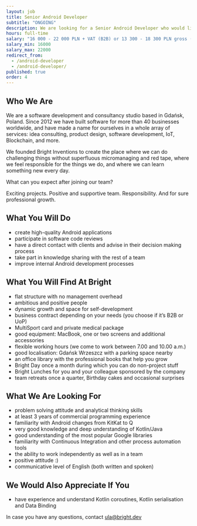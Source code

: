 ```yaml
---
layout: job
title: Senior Android Developer
subtitle: "ONGOING"
description: We are looking for a Senior Android Developer who would like to work with our experienced and ambitious development team.
hours: full-time
salary: "16 000 - 22 000 PLN + VAT (B2B) or 13 300 - 18 300 PLN gross (UoP)"
salary_min: 16000
salary_max: 22000
redirect_from:
  - /android-developer
  - /android-developer/
published: true
order: 4
---
```

## Who We Are

We are a software development and consultancy studio based in Gdańsk, Poland. Since 2012 we have built software for more than 40 businesses worldwide, and have made a name for ourselves in a whole array of services: idea consulting, product design, software development, IoT, Blockchain, and more.

We founded Bright Inventions to create the place where we can do challenging things without superfluous micromanaging and red tape, where we feel responsible for the things we do, and where we can learn something new every day.

What can you expect after joining our team? 

Exciting projects. Positive and supportive team. Responsibility. And for sure professional growth. 

## What You Will Do

* create high-quality Android applications
* participate in software code reviews
* have a direct contact with clients and advise in their decision making process
* take part in knowledge sharing with the rest of a team
* improve internal Android development processes 

## What You Will Find At Bright

* flat structure with no management overhead
* ambitious and positive people 
* dynamic growth and space for self-development
* business contract depending on your needs (you choose if it’s B2B or UoP)
* MultiSport card and private medical package
* good equipment: MacBook, one or two screens and additional accessories
* flexible working hours (we come to work between 7.00 and 10.00 a.m.)
* good localisation: Gdańsk Wrzeszcz with a parking space nearby
* an office library with the professional books that help you grow
* Bright Day once a month during which you can do non-project stuff
* Bright Lunches for you and your colleague sponsored by the company
* team retreats once a quarter, Birthday cakes and occasional surprises

## What We Are Looking For

* problem solving attitude and analytical thinking skills
* at least 3 years of commercial programming experience
* familiarity with Android changes from KitKat to Q
* very good knowledge and deep understanding of Kotlin/Java
* good understanding of the most popular Google libraries
* familiarity with Continuous Integration and other process automation tools
* the ability to work independently as well as in a team
* positive attitude :)
* communicative level of English (both written and spoken)

## We Would Also Appreciate If You

* have experience and understand Kotlin coroutines, Kotlin serialisation and Data Binding



In case you have any questions, contact ula@bright.dev
